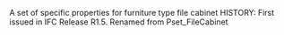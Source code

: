 ﻿A set of specific properties for furniture type file cabinet HISTORY: First issued in IFC Release R1.5. Renamed from Pset_FileCabinet